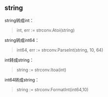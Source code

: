 ## string

string转成int：

> int, err := strconv.Atoi(string)

string转成int64：

> int64, err := strconv.ParseInt(string, 10, 64)

int转成string：

> string := strconv.Itoa(int)

int64转成string：

> string := strconv.FormatInt(int64,10)